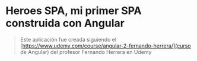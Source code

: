 # Heroes SPA, mi primer SPA construida con Angular

> Este aplicación fue creada siguiendo el 
[https://www.udemy.com/course/angular-2-fernando-herrera/](curso de Angular)
del profesor Fernando Herrera en Udemy